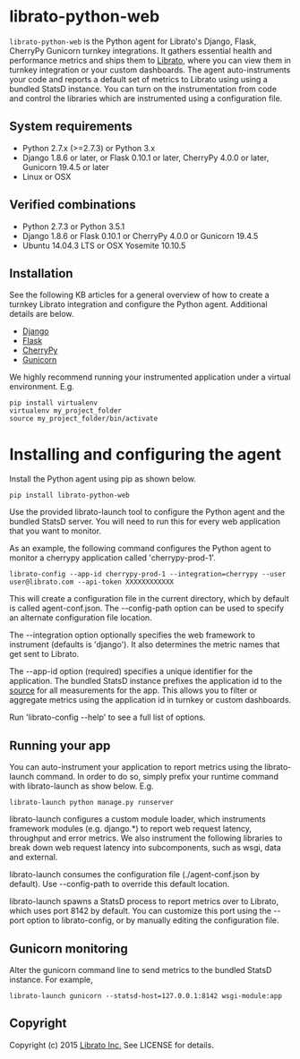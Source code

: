 librato-python-web
==================

`librato-python-web` is the Python agent for Librato's Django, Flask, CherryPy Gunicorn turnkey integrations. It gathers essential health and performance metrics and ships them to [Librato](https://metrics.librato.com/), where you can view them in turnkey integration or your custom dashboards. The agent auto-instruments your code and reports a default set of metrics to Librato using using a bundled StatsD instance. You can turn on the instrumentation from code and control the libraries which are instrumented using a configuration file.

## System requirements

* Python 2.7.x (>=2.7.3) or Python 3.x
* Django 1.8.6 or later, or Flask 0.10.1 or later, CherryPy 4.0.0 or later, Gunicorn 19.4.5 or later
* Linux or OSX

## Verified combinations
* Python 2.7.3 or Python 3.5.1
* Django 1.8.6 or Flask 0.10.1 or CherryPy 4.0.0 or Gunicorn 19.4.5
* Ubuntu 14.04.3 LTS or OSX Yosemite 10.10.5


## Installation

See the following KB articles for a general overview of how to create a turnkey Librato integration and configure the Python agent. Additional details are below.

* [Django](https://www.librato.com/docs/kb/collect/integrations/django.html)
* [Flask](https://www.librato.com/docs/kb/collect/integrations/flask.html)
* [CherryPy](https://www.librato.com/docs/kb/collect/integrations/cherrypy.html)
* [Gunicorn](https://www.librato.com/docs/kb/collect/integrations/gunicorn.html)

We highly recommend running your instrumented application under a virtual environment. E.g.
```
pip install virtualenv
virtualenv my_project_folder
source my_project_folder/bin/activate
```

# Installing and configuring the agent

Install the Python agent using pip as shown below.

```
pip install librato-python-web
```

Use the provided librato-launch tool to configure the Python agent and the bundled StatsD server. You will need to
run this for every web application that you want to monitor.

As an example, the following command configures the Python agent to monitor a cherrypy application called 'cherrypy-prod-1'.

```
librato-config --app-id cherrypy-prod-1 --integration=cherrypy --user user@librato.com --api-token XXXXXXXXXXXX
```

This will create a configuration file in the current directory, which by default is called agent-conf.json. The
--config-path option can be used to specify an alternate configuration file location.

The --integration option optionally specifies the web framework to instrument (defaults is 'django'). It also determines the metric names that get sent to Librato.

The --app-id option (required) specifies a unique identifier for the application. The bundled StatsD instance prefixes the application id to the [source](https://www.librato.com/docs/kb/faq/glossary/whats_a_source.html) for all measurements for the app. This allows you to filter or aggregate metrics using the application id in turnkey or custom dashboards.

Run 'librato-config --help' to see a full list of options.

## Running your app

You can auto-instrument your application to report metrics using the librato-launch command. In order to do so, simply prefix your runtime command with librato-launch as show below. E.g.

```
librato-launch python manage.py runserver
```

librato-launch configures a custom module loader, which instruments framework modules (e.g. django.*) to report web request latency, throughput and error metrics. We also instrument the following libraries to break down web request latency into subcomponents, such as wsgi, data and external.

librato-launch consumes the configuration file (./agent-conf.json by default). Use --config-path to override this default location.

librato-launch spawns a StatsD process to report metrics over to Librato, which uses port 8142 by default. You can customize this port using the --port option to librato-config, or by manually editing the configuration file.


## Gunicorn monitoring

Alter the gunicorn command line to send metrics to the bundled StatsD instance. For example,
```
librato-launch gunicorn --statsd-host=127.0.0.1:8142 wsgi-module:app
```

## Copyright

Copyright (c) 2015 [Librato Inc.](http://librato.com) See LICENSE for details.
